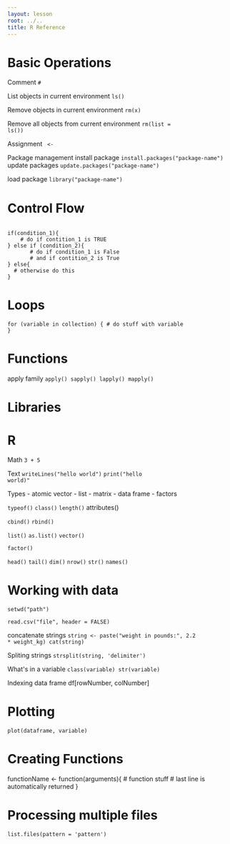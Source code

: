 ```yaml
---
layout: lesson
root: ../..
title: R Reference
---
```

# Basic Operations

Comment
<code>#</code>

List objects in current environment
<code>ls()</code>

Remove objects in current environment
<code>rm(x)</code>

Remove all objects from current environment
<code>rm(list = ls())</code>

Assignment
<code> <- </code>

Package management
install package
<code>install.packages("package-name")</code>
update packages
<code>update.packages("package-name")</code>

load package
<code>library("package-name")</code>

# Control Flow
<code>
if(condition_1){
	# do if contition_1 is TRUE
} else if (condition_2){
       # do if condition_1 is False
	   # and if contition_2 is True
} else{
  # otherwise do this
}</code>

# Loops
<code>for (variable in collection) {
    # do stuff with variable
}</code>

# Functions
apply family
<code>apply()
sapply()
lapply()
mapply()</code>

# Libraries

# R
Math
<code>3 + 5</code>

Text
<code>writeLines("hello world")</code>
<code>print("hello world)"</code>

Types
	- atomic vector
	- list
	- matrix
	- data frame
	- factors

<code>typeof()</code>
<code>class()</code>
<code>length()</code>
</code>attributes()</code>

<code>cbind()</code>
<code>rbind()</code>

<code>list()</code>
<code>as.list()</code>
<code>vector()</code>

<code>factor()</code>

<code>head()</code>
<code>tail()</code>
<code>dim()</code>
<code>nrow()</code>
<code>str()</code>
<code>names()</code>

# Working with data

<code>setwd("path")</code>

<code>read.csv("file", header = FALSE)</code>

concatenate strings
<code>string <- paste("weight in pounds:", 2.2 * weight_kg)
cat(string)</code>

Spliting strings
<code>strsplit(string, 'delimiter')</code>

What's in a variable
<code>class(variable)
str(variable)</code>

Indexing
data frame
df[rowNumber, colNumber]

# Plotting
<code>plot(dataframe, variable)</code>

# Creating Functions
</code> functionName <- function(arguments){
	# function stuff
	# last line is automatically returned
}</code>


# Processing multiple files
<code>list.files(pattern = 'pattern')</code>
